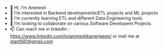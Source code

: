 - 👋 Hi, I’m Animesh
- 👀 I’m interested in Backend developments/ETL projects and ML projects
- 🌱 I’m currently learning ETL and different Data Engineering tools
- 💞️ I’m looking to collaborate on various Software Developent Projects
- 📫 Can reach me in linkedIn : https://www.linkedin.com/in/animeshbanerjeeee/ or mail me at stant581@gmail.com

<!---
stant581/stant581 is a ✨ special ✨ repository because its `README.md` (this file) appears on your GitHub profile.
You can click the Preview link to take a look at your changes.
--->

